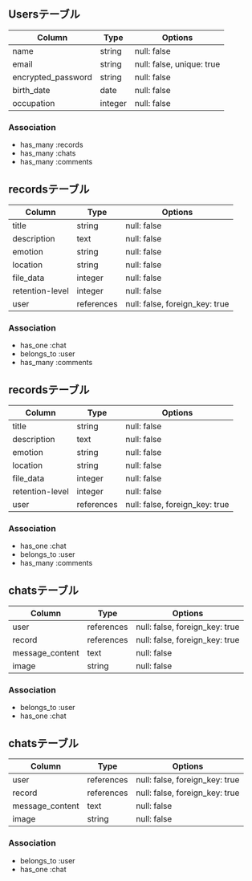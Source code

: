 ## Usersテーブル

|Column             |Type         |Options                  |
|-------------------|-------------|-------------------------|
|name               |string       |null: false              |
|email              |string       |null: false, unique: true|
|encrypted_password |string       |null: false              |
|birth_date         |date         |null: false              |
|occupation         |integer      |null: false              | 


### Association
- has_many :records
- has_many :chats
- has_many :comments

## recordsテーブル

|Column             |Type         |Options                  |
|-------------------|-------------|-------------------------|
|title              |string       |null: false              |
|description        |text       |null: false              |
|emotion            |string       |null: false              |
|location           |string         |null: false              |
|file_data          |integer      |null: false              | 
|retention-level    |integer      |null: false              | 
|user               |references   |null: false, foreign_key: true| 


### Association
- has_one :chat
- belongs_to :user
- has_many :comments

## recordsテーブル

|Column             |Type         |Options                  |
|-------------------|-------------|-------------------------|
|title              |string       |null: false              |
|description        |text       |null: false              |
|emotion            |string       |null: false              |
|location           |string         |null: false              |
|file_data          |integer      |null: false              | 
|retention-level    |integer      |null: false              | 
|user               |references   |null: false, foreign_key: true| 


### Association
- has_one :chat
- belongs_to :user
- has_many :comments

## chatsテーブル

|Column             |Type         |Options                  |
|-------------------|-------------|-------------------------|
|user               |references   |null: false, foreign_key: true|
|record             |references   |null: false, foreign_key: true|
|message_content    |text         |null: false              |
|image              |string       |null: false              |


### Association
- belongs_to :user
- has_one :chat

## chatsテーブル

|Column             |Type         |Options                  |
|-------------------|-------------|-------------------------|
|user               |references   |null: false, foreign_key: true|
|record             |references   |null: false, foreign_key: true|
|message_content    |text         |null: false              |
|image              |string       |null: false              |


### Association
- belongs_to :user
- has_one :chat
